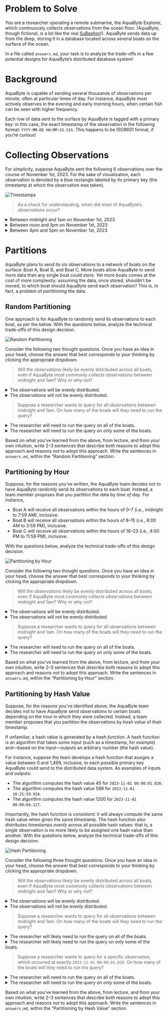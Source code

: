 # Problem to Solve

<p>You are a researcher operating a remote submarine, the AquaByte Explorer, which continuously collects observations from the ocean floor. (AquaByte, though fictional, is a bit like the real <a href="https://schmidtocean.org/technology/robotic-platforms/4500-m-remotely-operated-vehicle-rov/">SuBastion</a>!). AquaByte sends data up from the deep, storing it in a database located across several boats on the surface of the ocean.</p>
<p>In a file called <code class="language-plaintext highlighter-rouge">answers.md</code>, your task is to analyze the trade-offs in a few potential designs for AquaByte’s distributed database system!</p>

# Background

<p>AquaByte is capable of sending several thousands of observations per minute, often at particular times of day. For instance, AquaByte most actively observes in the evening and early morning hours, when certain fish can be seen with higher frequency.</p>
<p>Each row of data sent to the surface by AquaByte is tagged with a primary key: in this case, the exact timestamp of the observation in the following format: <code class="language-plaintext highlighter-rouge">YYYY-MM-DD HH:MM:SS.SSS</code>. This happens to be ISO8601 format, if you’re curious!</p>

# Collecting Observations

<p>For simplicity, suppose AquaByte sent the following 6 observations over the course of November 1st, 2023. For the sake of visualization, each observation is denoted by a blue rectangle labeled by its primary key (the timestamp at which the observation was taken).</p>
<p><img src="https://cs50.harvard.edu/sql/2024/psets/6/deep/timestamps.jpg" alt="Timestamps"></p>
<blockquote><p>As a check for understanding, when did most of AquaByte’s observations occur?</p></blockquote>
<details><summary>Between midnight and 1am on November 1st, 2023</summary><br/><p>That’s right!</p></details>
<details><summary>Between noon and 1pm on November 1st, 2023</summary><br/><p>Not quite.</p></details>
<details><summary>Between 4pm and 5pm on November 1st, 2023</summary><br/><p>Not quite.</p></details>

# Partitions

<p>AquaByte plans to send its six observations to a network of boats on the surface: Boat A, Boat B, and Boat C. More boats allow AquaByte to send more data than any single boat could store. Yet more boats comes at the cost of more complexity: assuming the data, once stored, shouldn’t be moved, to which boat should AquaByte send each observation? This is, in fact, a problem of <em>partitioning</em> the data.</p>

## Random Partitioning

<p>One approach is for AquaByte to randomly send its observations to each boat, as per the below. With the questions below, analyze the technical trade-offs of this design decision.</p>
<p><img src="https://cs50.harvard.edu/sql/2024/psets/6/deep/random.jpg" alt="Random Partitioning"></p>
<p>Consider the following two thought questions. Once you have an idea in your head, choose the answer that best corresponds to your thinking by clicking the appropriate dropdown.</p>
<blockquote><p>Will the observations likely be evenly distributed across all boats, even if AquaByte most commonly collects observations between midnight and 1am? Why or why not?</p></blockquote>
<details><summary>The observations will be evenly distributed.</summary><br/><p>That’s right. The observations will be evenly distributed because each one is randomly assigned to any one of the three boats. Or, put another way, an observation is equally likely to be sent to any boat. So, even if AquaByte most commonly collects observations between midnight and 1am, observations will be evenly spread out among the boats.</p></details>
<details><summary>The observations will not be evenly distributed.</summary><br/><p>Not quite. The observations will be evenly distributed because each one is randomly assigned to any one of the three boats. Or, put another way, an observation is equally likely to be sent to any boat. So, even if AquaByte most commonly collects observations between midnight and 1am, observations will be evenly spread out among the boats.</p></details>
<blockquote><p>Suppose a researcher wants to query for all observations between midnight and 1am. On how many of the boats will they need to run the query?</p></blockquote>
<details><summary>The researcher will need to run the query on all of the boats.</summary><br/><p>That’s right. Because the observations are randomly assigned to any boat, each observation between midnight and 1am could be on any one of the three boats. If a query is only run on one boat, there’s a chance it has missed observations, stored on other boats, that it should have returned.</p></details>
<details><summary>The researcher will need to run the query on only some of the boats.</summary><br/><p>Not quite. Consider that each observation between midnight and 1am is equally likely to be on any one of the three boats. So if the researcher only runs the query on one of the boats, there is a chance the query will have missed observations on other boats.</p></details>
<p>Based on what you’ve learned from the above, from lecture, and from your own intuition, write 2–3 sentences that describe both reasons to adopt this approach and reasons <em>not</em> to adopt this approach. Write the sentences in <code class="language-plaintext highlighter-rouge">answers.md</code>, within the “Random Partitioning” section.</p>

## Partitioning by Hour

<p>Suppose, for the reasons you’ve written, the AquaByte team decides not to have AquaByte randomly send its observations to each boat. Instead, a team member proposes that you partition the data by <em>time of day</em>. For instance,</p>
<ul class="fa-ul">
  <li data-marker="*"><span class="fa-li"><i class="fas fa-square"></i></span>Boat A will receive all observations within the hours of 0–7 (i.e., midnight to 7:59 AM), inclusive.</li>
  <li data-marker="*"><span class="fa-li"><i class="fas fa-square"></i></span>Boat B will receive all observations within the hours of 8–15 (i.e., 8:00 AM to 3:59 PM), inclusive.</li>
  <li data-marker="*"><span class="fa-li"><i class="fas fa-square"></i></span>Boat C will receive all observations within the hours of 16–23 (i.e., 4:00 PM to 11:59 PM), inclusive.</li>
</ul>
<p>With the questions below, analyze the technical trade-offs of this design decision.</p>
<p><img src="https://cs50.harvard.edu/sql/2024/psets/6/deep/hour.jpg" alt="Partitioning by Hour"></p>
<p>Consider the following two thought questions. Once you have an idea in your head, choose the answer that best corresponds to your thinking by clicking the appropriate dropdown.</p>
<blockquote><p>Will the observations likely be evenly distributed across all boats, even if AquaByte most commonly collects observations between midnight and 1am? Why or why not?</p></blockquote>
<details><summary>The observations will be evenly distributed.</summary><br/><p>Not quite. The observations will not be evenly distributed if AquaByte most commonly collects observations between midnight and 1am. Since most observations are collected between midnight and 1am, and because Boat A will receive all observations within the hours of 0–7 (i.e., midnight to 7:59 AM), inclusive, Boat A will receive most of the observations.</p></details>
<details><summary>The observations will not be evenly distributed.</summary><br/><p>That’s right. Since most observations are collected between midnight and 1am, and because Boat A will receive all observations within the hours of 0–7 (i.e., midnight to 7:59 AM), inclusive, Boat A will receive most of the observations.</p></details>
<blockquote><p>Suppose a researcher wants to query for all observations between midnight and 1am. On how many of the boats will they need to run the query?</p></blockquote>
<details><summary>The researcher will need to run the query on all of the boats.</summary><br/><p>Not quite. Boat A will receive all observations within the hours of 0–7 (i.e., midnight to 7:59 AM), inclusive. This means that all observations between midnight and 1am can be found on Boat A.</p></details>
<details><summary>The researcher will need to run the query on only some of the boats.</summary><br/><p>That’s right. Boat A will receive all observations within the hours of 0–7 (i.e., midnight to 7:59 AM), inclusive. This means that all observations between midnight and 1am can be found on Boat A.</p></details>
<p>Based on what you’ve learned from the above, from lecture, and from your own intuition, write 2–3 sentences that describe both reasons to adopt this approach and reasons <em>not</em> to adopt this approach. Write the sentences in <code class="language-plaintext highlighter-rouge">answers.md</code>, within the “Partitioning by Hour” section.</p>

## Partitioning by Hash Value

<p>Suppose, for the reasons you’ve identified above, the AquaByte team decides not to have AquaByte send observations to certain boats depending on the hour in which they were collected. Instead, a team member proposes that you partition the observations by <em>hash value</em> of their timestamp.</p>
<p>If unfamiliar, a hash value is generated by a <em>hash function</em>. A hash function is an algorithm that takes some input (such as a timestamp, for example) and—based on the input—outputs an arbitrary number (the hash value).</p>
<p>For instance, suppose the team develops a hash function that assigns a value between 0 and 1,499, inclusive, to each possible primary key AquaByte could send to the distributed data system. As examples of inputs and outputs:</p>
<ul class="fa-ul">
  <li data-marker="*"><span class="fa-li"><i class="fas fa-square"></i></span>The algorithm computes the hash value 45 for <code class="language-plaintext highlighter-rouge">2023-11-01 00:00:01.020</code>.</li>
  <li data-marker="*"><span class="fa-li"><i class="fas fa-square"></i></span>The algorithm computes the hash value 588 for <code class="language-plaintext highlighter-rouge">2023-11-01 16:21:59.924</code>.</li>
  <li data-marker="*"><span class="fa-li"><i class="fas fa-square"></i></span>The algorithm computes the hash value 1200 for <code class="language-plaintext highlighter-rouge">2023-11-01 00:00:04.127</code>.</li>
</ul>
<p>Importantly, the hash function is <em>consistent</em>: it will always compute the same hash value when given the same timestamp. The hash function also distributes timestamps <em>evenly</em> across all possible hash values: that is, a single observation is no more likely to be assigned one hash value than another. With the questions below, analyze the technical trade-offs of this design decision.</p>
<p><img src="https://cs50.harvard.edu/sql/2024/psets/6/deep/hash.jpg" alt="Hash Partitioning"></p>
<p>Consider the following three thought questions. Once you have an idea in your head, choose the answer that best corresponds to your thinking by clicking the appropriate dropdown.</p>
<blockquote><p>Will the observations likely be evenly distributed across all boats, even if AquaByte most commonly collects observations between midnight and 1am? Why or why not?</p></blockquote>
<details><summary>The observations will be evenly distributed.</summary><br/><p>That’s right. A single observation is no more likely to be assigned one hash value than another, which means any single observation could be sent to any one of the three available boats.</p></details>
<details><summary>The observations will not be evenly distributed.</summary><br/><p>Not quite. Though AquaByte does most commonly collect observations between midnight and 1am, a single observation is no more likely to be assigned one hash value than another. Any single observation could be sent to any one of the three available boats.</p></details>
<blockquote><p>Suppose a researcher wants to query for all observations between midnight and 1am. On how many of the boats will they need to run the query?</p></blockquote>
<details><summary>The researcher will likely need to run the query on all of the boats.</summary><br/><p>That’s right. Each observation in a <em>range</em> of observations could be assigned any arbitrary hash value: the hash values themselves are not in a specified range. For that reason, the query would be best run on all boats.</p></details>
<details><summary>The researcher will likely need to run the query on only some of the boats.</summary><br/><p>Not quite. It’s certainly possible to know the hash value of a <em>specific</em> observation. But each observation in a <em>range</em> of observations could be assigned any arbitrary hash value: the hash values themselves are not in a specified range. For that reason, the query would be best run on all boats.</p></details>
<blockquote><p>Suppose a researcher wants to query for a specific observation, which occurred at exactly <code class="language-plaintext highlighter-rouge">2023-11-01 00:00:01.020</code>. On how many of the boats will they need to run the query?</p></blockquote>
<details><summary>The researcher will need to run the query on all of the boats.</summary><br/><p>Not quite. It is possible to know the hash value of a specific timestamp, which can tell the researcher where to run the query.</p></details>
<details><summary>The researcher will need to run the query on only some of the boats.</summary><br/><p>That’s right. It is possible to know the hash value of a specific timestamp, which can tell the researcher where to run the query.</p></details>
<p>Based on what you’ve learned from the above, from lecture, and from your own intuition, write 2–3 sentences that describe both reasons to adopt this approach and reasons <em>not</em> to adopt this approach. Write the sentences in <code class="language-plaintext highlighter-rouge">answers.md</code>, within the “Partitioning by Hash Value” section.</p>
